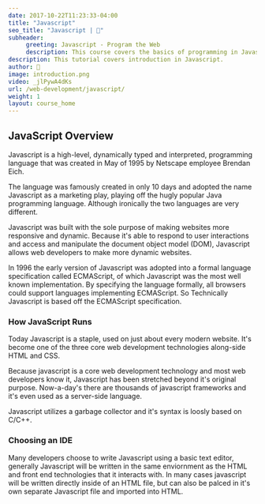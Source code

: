 ```yaml
---
date: 2017-10-22T11:23:33-04:00
title: "Javascript"
seo_title: "Javascript | 🦒"
subheader:
     greeting: Javascript - Program the Web
     description: This course covers the basics of programming in Javascript. Work your way through the videos/articles and I'll teach you everything you need to know to make your website more responsive!
description: This tutorial covers introduction in Javascript.
author: 🦒
image: introduction.png
video: _jlPywA4dKs
url: /web-development/javascript/
weight: 1
layout: course_home
---
```


## JavaScript Overview

Javascript is a high-level, dynamically typed and interpreted, programming
language that was created in May of 1995 by Netscape employee Brendan Eich.

The language was famously created in only 10 days and adopted the name Javascript
as a marketing play, playing off the hugly popular Java programming language.
Although ironically the two languages are very different.

Javascript was built with the sole purpose of making websites more responsive and
dynamic. Because it's able to respond to user interactions and access and manipulate
the document object model (DOM), Javascript allows web developers to make
more dynamic websites.

In 1996 the early version of Javascript was adopted into a formal language specification
called ECMAScript, of which Javascript was the most well known implementation.
By specifying the language formally, all browsers could support languages implementing
ECMAScript. So Technically Javascript is based off the ECMAScript specification.

### How JavaScript Runs

Today Javascript is a staple, used on just about every modern website. It's become
one of the three core web development technologies along-side HTML and CSS.

Because javascript is a core web development technology and most web developers
know it, Javascript has been stretched beyond it's original purpose. Now-a-day's
there are thousands of javascript frameworks and it's even used as a server-side
language.

Javascript utilizes a garbage collector and it's syntax is loosly based on C/C++.

### Choosing an IDE

Many developers choose to write Javascript using a basic text editor, generally
Javascript will be written in the same enviornment as the HTML and front end technologies
that it interacts with. In many cases javascript will be written directly inside
of an HTML file, but can also be palced in it's own separate Javascript file and
imported into HTML.